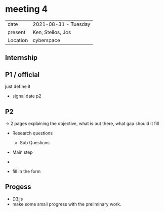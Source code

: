 # meeting 4
|          |                         |
| -------- | ----------------------- |
| date     | 2021-08-31 - Tuesday
| present  | Ken, Stelios, Jos
| Location | cyberspace


Internship 
----------------



P1 / official 
----------------

just define it 
- signal date p2

P2
----------------


-> 2 pages explaining the objective, what is out there, what gap should it fill 


- Research questions 
  - Sub Questions
- Main step
- 

- fill in the form

Progess 
----------------


- D3.js
- make some small progress with the preliminary work. 


